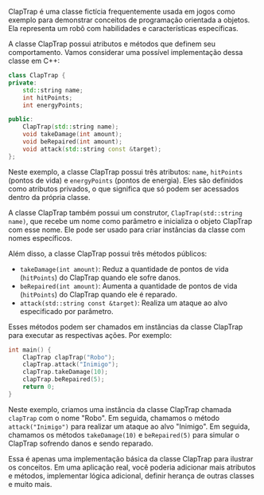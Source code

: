 ClapTrap é uma classe fictícia frequentemente usada em jogos como exemplo para demonstrar conceitos de programação orientada a objetos. Ela representa um robô com habilidades e características específicas.

A classe ClapTrap possui atributos e métodos que definem seu comportamento. Vamos considerar uma possível implementação dessa classe em C++:

```cpp
class ClapTrap {
private:
    std::string name;
    int hitPoints;
    int energyPoints;

public:
    ClapTrap(std::string name);
    void takeDamage(int amount);
    void beRepaired(int amount);
    void attack(std::string const &target);
};
```

Neste exemplo, a classe ClapTrap possui três atributos: `name`, `hitPoints` (pontos de vida) e `energyPoints` (pontos de energia). Eles são definidos como atributos privados, o que significa que só podem ser acessados dentro da própria classe.

A classe ClapTrap também possui um construtor, `ClapTrap(std::string name)`, que recebe um nome como parâmetro e inicializa o objeto ClapTrap com esse nome. Ele pode ser usado para criar instâncias da classe com nomes específicos.

Além disso, a classe ClapTrap possui três métodos públicos:
- `takeDamage(int amount)`: Reduz a quantidade de pontos de vida (`hitPoints`) do ClapTrap quando ele sofre danos.
- `beRepaired(int amount)`: Aumenta a quantidade de pontos de vida (`hitPoints`) do ClapTrap quando ele é reparado.
- `attack(std::string const &target)`: Realiza um ataque ao alvo especificado por parâmetro.

Esses métodos podem ser chamados em instâncias da classe ClapTrap para executar as respectivas ações. Por exemplo:

```cpp
int main() {
    ClapTrap clapTrap("Robo");
    clapTrap.attack("Inimigo");
    clapTrap.takeDamage(10);
    clapTrap.beRepaired(5);
    return 0;
}
```

Neste exemplo, criamos uma instância da classe ClapTrap chamada `clapTrap` com o nome "Robo". Em seguida, chamamos o método `attack("Inimigo")` para realizar um ataque ao alvo "Inimigo". Em seguida, chamamos os métodos `takeDamage(10)` e `beRepaired(5)` para simular o ClapTrap sofrendo danos e sendo reparado.

Essa é apenas uma implementação básica da classe ClapTrap para ilustrar os conceitos. Em uma aplicação real, você poderia adicionar mais atributos e métodos, implementar lógica adicional, definir herança de outras classes e muito mais.